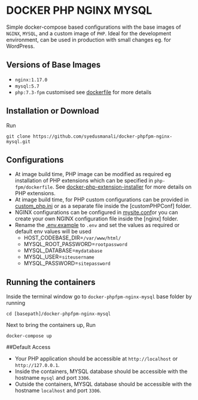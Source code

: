 # DOCKER PHP NGINX MYSQL 
Simple docker-compose based configurations with the base images of `NGINX`, `MYSQL`, and a custom image of `PHP`.
Ideal for the development environment, can be used in production with small changes eg. for WordPress.

## Versions of Base Images
 * `nginx:1.17.0`
 * `mysql:5.7`
 * `php:7.3-fpm` customised see [dockerfile] for more details

## Installation or Download
Run
```
git clone https://github.com/syedusmanali/docker-phpfpm-nginx-mysql.git
```

## Configurations
* At image build time, PHP image can be modified as required eg installation of PHP extensions which can be specified in `php-fpm/dockerfile`.
See [docker-php-extension-installer] for more details on PHP extensions. 
* At image build time, for PHP custom configurations can be provided in [custom_php.ini] or as a separate file inside the [customPHPConf] folder.
* NGINX configurations can be configured in [mysite.conf]or you can create your own NGINX configuration file inside the [nginx] folder.
* Rename the [.env.example] to `.env` and set the values as required or default env values will be used
    * HOST_CODEBASE_DIR=`/var/www/html/`
    * MYSQL_ROOT_PASSWORD=`rootpassword`
    * MYSQL_DATABASE=`mydatabase`
    * MYSQL_USER=`siteusername`
    * MYSQL_PASSWORD=`sitepassword`
 
## Running the containers
Inside the terminal window go to  `docker-phpfpm-nginx-mysql` base folder by running

```
cd [basepath]/docker-phpfpm-nginx-mysql
```
Next to bring the containers up, Run 
```
docker-compose up
```

##Default Access
* Your PHP application should be accessible at `http://localhost` or `http://127.0.0.1`.
* Inside the containers, MYSQL database should be accessible with the hostname `mysql` and port `3306`.
* Outside the containers, MYSQL database should be accessible with the hostname `localhost` and port `3306`.

[docker-php-extension-installer]: https://github.com/mlocati/docker-php-extension-installer
[.env.example]: .env.example
[mysite.conf]: nginx/mysite.conf
[custom_php.ini]: php-fpm/customPHPConf/custom_php.ini
[dockerfile]: php-fpm/dockerfile